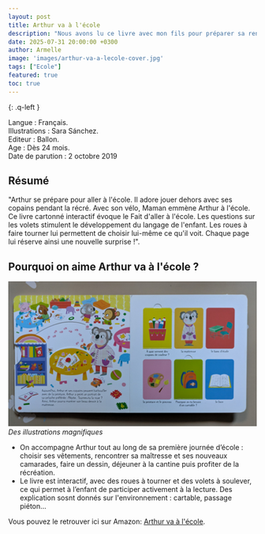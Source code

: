 ```yaml
---
layout: post
title: Arthur va à l'école
description: "Nous avons lu ce livre avec mon fils pour préparer sa rentrée en maternelle. Grâce à Arthur, il a pu découvrir étape par étape ce qui l’attendait : la maîtresse, les copains, la cantine, la récréation..."
date: 2025-07-31 20:00:00 +0300
author: Armelle
image: 'images/arthur-va-a-lecole-cover.jpg'
tags: ["Ecole"]
featured: true
toc: true
---
```


{: .q-left }

Langue : Français.  
Illustrations :  Sara Sánchez.                      
Editeur : Ballon.              
Age : Dès 24 mois.                            
Date de parution : 2 octobre 2019

## Résumé

"Arthur se prépare pour aller à l'école. Il adore jouer dehors avec ses copains pendant la récré. Avec son vélo, Maman emmène Arthur à l'école. Ce livre cartonné interactif évoque le Fait d'aller à l'école. Les questions sur les volets stimulent le développement du langage de l'enfant. Les roues à faire tourner lui permettent de choisir lui-même ce qu'il voit. Chaque page lui réserve ainsi une nouvelle surprise !".

## Pourquoi on aime Arthur va à l'école ?

![Des illustrations magnifiques](images/arthur-va-a-lecole-int.jpg)
*Des illustrations magnifiques*
- On accompagne Arthur tout au long de sa première journée d’école : choisir ses vêtements, rencontrer sa maîtresse et ses nouveaux camarades, faire un dessin, déjeuner à la cantine puis profiter de la récréation.
- Le livre est interactif, avec des roues à tourner et des volets à soulever, ce qui permet à l’enfant de participer activement à la lecture. Des explication sosnt donnés sur l'environnement : cartable, passage piéton...

Vous pouvez le retrouver ici sur Amazon: [Arthur va à l'école](https://amzn.to/4miHgcR).



